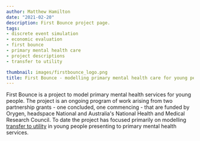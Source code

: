 ```yaml
---
author: Matthew Hamilton
date: "2021-02-20"
description: First Bounce project page.
tags:
- discrete event simulation
- economic evaluation
- first bounce
- primary mental health care
- project descriptions
- transfer to utility

thumbnail: images/firstbounce_logo.png
title: First Bounce - modelling primary mental health care for young people.
---
```


First Bounce is a project to model primary mental health services for young people. The project is an ongoing program of work arising from two partnership grants - one concluded, one commencing - that are funded by Orygen, headspace National and Australia's National Health and Medical Research Council. To date the project has focused primarily on modelling [transfer to utility](../../tags/transfer-to-utility) in young people presenting to primary mental health services.





